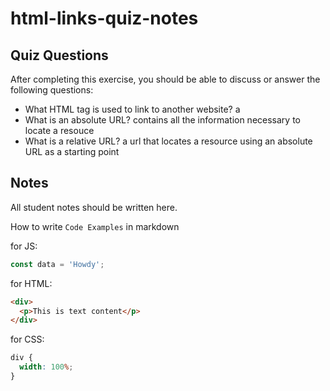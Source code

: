 # html-links-quiz-notes

## Quiz Questions

After completing this exercise, you should be able to discuss or answer the following questions:

- What HTML tag is used to link to another website?
  a
- What is an absolute URL?
  contains all the information necessary to locate a resouce
- What is a relative URL?
  a url that locates a resource using an absolute URL as a starting point

## Notes

All student notes should be written here.

How to write `Code Examples` in markdown

for JS:

```javascript
const data = 'Howdy';
```

for HTML:

```html
<div>
  <p>This is text content</p>
</div>
```

for CSS:

```css
div {
  width: 100%;
}
```

